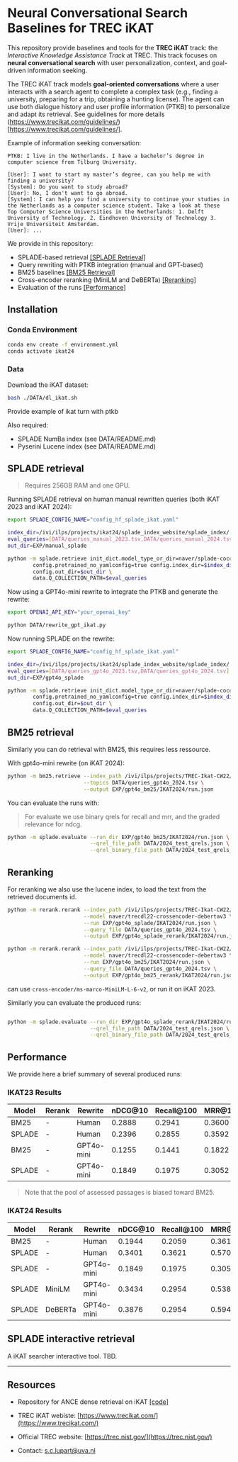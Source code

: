 # Neural Conversational Search Baselines for TREC iKAT

This repository provide baselines and tools for the **TREC iKAT** track: the *Interactive Knowledge Assistance Track* at TREC. This track focuses on **neural conversational search** with user personalization, context, and goal-driven information seeking.


The TREC iKAT track models **goal-oriented conversations** where a user interacts with a search agent to complete a complex task (e.g., finding a university, preparing for a trip, obtaining a hunting license). The agent can use both dialogue history and user profile information (PTKB) to personalize and adapt its retrieval. See guidelines for more details (https://www.trecikat.com/guidelines/)[https://www.trecikat.com/guidelines/].


Example of information seeking conversation:
```text
PTKB: I live in the Netherlands. I have a bachelor’s degree in computer science from Tilburg University.

[User]: I want to start my master’s degree, can you help me with finding a university?
[System]: Do you want to study abroad?
[User]: No, I don't want to go abroad.
[System]: I can help you find a university to continue your studies in the Netherlands as a computer science student. Take a look at these Top Computer Science Universities in the Netherlands: 1. Delft University of Technology. 2. Eindhoven University of Technology 3. Vrije Universiteit Amsterdam.
[User]: ...
```

We provide in this repository:

* SPLADE-based retrieval [[SPLADE Retrieval]](#splade-retrieval)
* Query rewriting with PTKB integration (manual and GPT-based)
* BM25 baselines [[BM25 Retrieval]](#bm25-retrieval)
* Cross-encoder reranking (MiniLM and DeBERTa) [[Reranking]](#reranking)
* Evaluation of the runs [[Performance]](#performance)

## Installation

### Conda Environment

```bash
conda env create -f environment.yml
conda activate ikat24
```

### Data

Download the iKAT dataset:

```bash
bash ./DATA/dl_ikat.sh
```
Provide example of ikat turn with ptkb

Also required:
* SPLADE NumBa index (see DATA/README.md)
* Pyserini Lucene index (see DATA/README.md)

## SPLADE retrieval

> Requires 256GB RAM and one GPU.

Running SPLADE retrieval on human manual rewritten queries (both iKAT 2023 and iKAT 2024):

```bash
export SPLADE_CONFIG_NAME="config_hf_splade_ikat.yaml"

index_dir=/ivi/ilps/projects/ikat24/splade_index_website/splade_index/
eval_queries=[DATA/queries_manual_2023.tsv,DATA/queries_manual_2024.tsv]
out_dir=EXP/manual_splade

python -m splade.retrieve init_dict.model_type_or_dir=naver/splade-cocondenser-ensembledistil \
        config.pretrained_no_yamlconfig=true config.index_dir=$index_dir \
        config.out_dir=$out_dir \
        data.Q_COLLECTION_PATH=$eval_queries 
```

Now using a GPT4o-mini rewrite to integrate the PTKB and generate the rewrite:

```bash
export OPENAI_API_KEY="your_openai_key"

python DATA/rewrite_gpt_ikat.py
```

Now running SPLADE on the rewrite:

```bash
export SPLADE_CONFIG_NAME="config_hf_splade_ikat.yaml"

index_dir=/ivi/ilps/projects/ikat24/splade_index_website/splade_index/
eval_queries=[DATA/queries_gpt4o_2023.tsv,DATA/queries_gpt4o_2024.tsv]
out_dir=EXP/gpt4o_splade

python -m splade.retrieve init_dict.model_type_or_dir=naver/splade-cocondenser-ensembledistil \
        config.pretrained_no_yamlconfig=true config.index_dir=$index_dir \
        config.out_dir=$out_dir \
        data.Q_COLLECTION_PATH=$eval_queries
```

## BM25 retrieval

Similarly you can do retrieval with BM25, this requires less ressource.

With gpt4o-mini rewrite (on iKAT 2024):
```bash
python -m bm25.retrieve --index_path /ivi/ilps/projects/TREC-Ikat-CW22/passage_index/trec_ikat_2023_passage_index \
                        --topics DATA/queries_gpt4o_2024.tsv \
                        --output EXP/gpt4o_bm25/IKAT2024/run.json
```

You can evaluate the runs with:
> For evaluate we use binary qrels for recall and mrr, and the graded relevance for ndcg.

```bash
python -m splade.evaluate --run_dir EXP/gpt4o_bm25/IKAT2024/run.json \
                          --qrel_file_path DATA/2024_test_qrels.json \
                          --qrel_binary_file_path DATA/2024_test_qrels_binary.json
```

## Reranking

For reranking we also use the lucene index, to load the text from the retrieved documents id.

```bash
python -m rerank.rerank --index_path /ivi/ilps/projects/TREC-Ikat-CW22/passage_index/trec_ikat_2023_passage_index \
                        --model naver/trecdl22-crossencoder-debertav3 \
                        --run EXP/gpt4o_splade/IKAT2024/run.json \
                        --query_file DATA/queries_gpt4o_2024.tsv \
                        --output EXP/gpt4o_splade_rerank/IKAT2024/run.json

python -m rerank.rerank --index_path /ivi/ilps/projects/TREC-Ikat-CW22/passage_index/trec_ikat_2023_passage_index \
                        --model naver/trecdl22-crossencoder-debertav3 \
                        --run EXP/gpt4o_bm25/IKAT2024/run.json \
                        --query_file DATA/queries_gpt4o_2024.tsv \
                        --output EXP/gpt4o_bm25_rerank/IKAT2024/run.json
```

can use `cross-encoder/ms-marco-MiniLM-L-6-v2`, or run it on iKAT 2023.

Similarly you can evaluate the produced runs:

```bash

python -m splade.evaluate --run_dir EXP/gpt4o_splade_rerank/IKAT2024/run.json \
                          --qrel_file_path DATA/2024_test_qrels.json \
                          --qrel_binary_file_path DATA/2024_test_qrels_binary.json

```
## Performance

We provide here a brief summary of several produced runs:

### IKAT23 Results

| Model     | Rerank             | Rewrite | nDCG@10 | Recall@100 | MRR@1000 |
|-----------|--------------------|---------|---------|------------|----------|
| BM25      | -                  | Human        |    0.2888      |      0.2941      |     0.3600     |
| SPLADE    | -                  | Human        |     0.2396     |      0.2855      |     0.3592     |
| BM25      | -                  | GPT4o-mini   |    0.1255      |      0.1441      |     0.1822     |
| SPLADE    | -                  | GPT4o-mini   |     0.1849     | 0.1975           |     0.3052     |

> Note that the pool of assessed passages is biased toward BM25.

### IKAT24 Results

| Model     | Rerank             | Rewrite | nDCG@10 | Recall@100 | MRR@1000 |
|-----------|--------------------|---------|---------|------------|----------|
| BM25      | -                  | Human        |    0.1944       |     0.2059       |    0.3617      |
| SPLADE    | -                  | Human        |     0.3401      |    0.3621        |    0.5703      |
| SPLADE    | -                  | GPT4o-mini   |     0.1849      | 0.1975           |   0.3052       |
| SPLADE    | MiniLM             | GPT4o-mini   |   0.3434        |     0.2954       |     0.5386     |
| SPLADE    | DeBERTa            | GPT4o-mini   |   0.3876        |     0.2954       |     0.5944     |

## SPLADE interactive retrieval

A iKAT searcher interactive tool. TBD.

---

## Resources

* Repository for ANCE dense retrieval on iKAT [[code]](https://github.com/EricLangezaal/PersonalizedCIR)

* TREC iKAT webiste: [https://www.trecikat.com/](https://www.trecikat.com/)
* Official TREC website: [https://trec.nist.gov/](https://trec.nist.gov/)

* Contact: [s.c.lupart@uva.nl](mailto:s.c.lupart@uva.nl)
